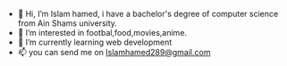 - 👋 Hi, I’m Islam hamed, i have a bachelor's degree of computer science from Ain Shams university.
- 👀 I’m interested in footbal,food,movies,anime.
- 🌱 I’m currently learning web development
- 📫 you can send me on Islamhamed289@gmail.com 

<!---
Islamhamed98/Islamhamed98 is a ✨ special ✨ repository because its `README.md` (this file) appears on your GitHub profile.
You can click the Preview link to take a look at your changes.
--->
